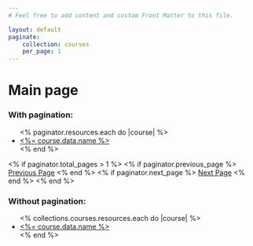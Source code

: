 ```yaml
---
# Feel free to add content and custom Front Matter to this file.

layout: default
paginate:
    collection: courses
    per_page: 1
---
```


# Main page

<h3>With pagination:</h3>
<ul>
<% paginator.resources.each do |course| %>
  <li>
      <a href="<%= course.relative_url %>"><%= course.data.name %></a>
  </li>
<% end %>
</ul>
<div>
<% if paginator.total_pages > 1 %>
    <% if paginator.previous_page %>
      <a href="<%= paginator.previous_page_path %>">Previous Page</a>
    <% end %>
    <% if paginator.next_page %>
      <a href="<%= paginator.next_page_path %>">Next Page</a>
    <% end %>
<% end %>
</div>

<div>
  <h3>Without pagination:</h3>
  <ul>
    <% collections.courses.resources.each do |course| %>
      <li>
          <a href="<%= course.relative_url %>"><%= course.data.name %></a>
      </li>
    <% end %>
  </ul>
</div>

